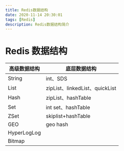 ```yaml
---
title: Redis数据结构
date: 2020-11-14 20:30:01
tags: [Redis]
description: Redis数据结构简介
---
```


# Redis 数据结构

| 高级数据结构 | 底层数据结构                   |
| ------------ | ------------------------------ |
| String       | int、SDS                       |
| List         | zipList、linkedList、quickList |
| Hash         | zipList、hashTable             |
| Set          | int set、hashTable             |
| ZSet         | skiplist+hashTable             |
| GEO          | geo hash                       |
| HyperLogLog  |                                |
| Bitmap       |                                |
